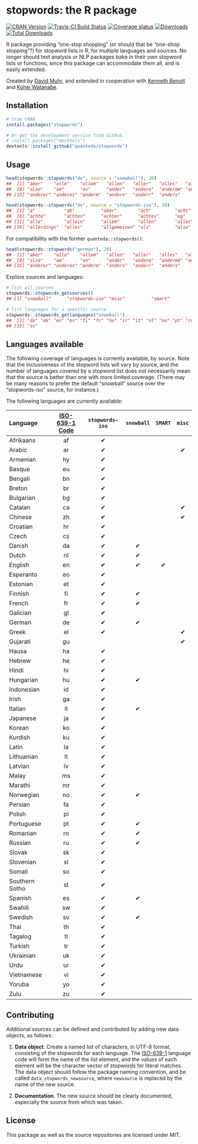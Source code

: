 
# stopwords: the R package

[![CRAN
Version](https://www.r-pkg.org/badges/version/stopwords)](https://CRAN.R-project.org/package=stopwords)
[![Travis-CI Build
Status](https://travis-ci.org/quanteda/stopwords.svg?branch=master)](https://travis-ci.org/quanteda/stopwords)
[![Coverage
status](https://codecov.io/gh/davnn/stopwords/branch/master/graph/badge.svg)](https://codecov.io/github/davnn/stopwords?branch=master)
[![Downloads](https://cranlogs.r-pkg.org/badges/stopwords)](https://CRAN.R-project.org/package=stopwords)
[![Total
Downloads](https://cranlogs.r-pkg.org/badges/grand-total/stopwords?color=orange)](https://CRAN.R-project.org/package=stopwords)

R package providing “one-stop shopping” (or should that be “one-shop
stopping”?) for stopword lists in R, for multiple languages and sources.
No longer should text analysis or NLP packages bake in their own
stopword lists or functions, since this package can accommodate them
all, and is easily extended.

Created by [David Muhr](https://github.com/davnn), and extended in
cooperation with [Kenneth Benoit](https://github.com/kbenoit) and [Kohei
Watanabe](https://github.com/koheiw).

## Installation

``` r
# from CRAN
install.packages("stopwords")

# Or get the development version from GitHub:
# install.packages("devtools")
devtools::install_github("quanteda/stopwords")
```

## Usage

``` r
head(stopwords::stopwords("de", source = "snowball"), 20)
##  [1] "aber"    "alle"    "allem"   "allen"   "aller"   "alles"   "als"    
##  [8] "also"    "am"      "an"      "ander"   "andere"  "anderem" "anderen"
## [15] "anderer" "anderes" "anderm"  "andern"  "anderr"  "anders"

head(stopwords::stopwords("de", source = "stopwords-iso"), 20)
##  [1] "a"           "ab"          "aber"        "ach"         "acht"       
##  [6] "achte"       "achten"      "achter"      "achtes"      "ag"         
## [11] "alle"        "allein"      "allem"       "allen"       "aller"      
## [16] "allerdings"  "alles"       "allgemeinen" "als"         "also"
```

For compatibility with the former `quanteda::stopwords()`:

``` r
head(stopwords::stopwords("german"), 20)
##  [1] "aber"    "alle"    "allem"   "allen"   "aller"   "alles"   "als"    
##  [8] "also"    "am"      "an"      "ander"   "andere"  "anderem" "anderen"
## [15] "anderer" "anderes" "anderm"  "andern"  "anderr"  "anders"
```

Explore sources and languages:

``` r
# list all sources
stopwords::stopwords_getsources()
## [1] "snowball"      "stopwords-iso" "misc"          "smart"

# list languages for a specific source
stopwords::stopwords_getlanguages("snowball")
##  [1] "da" "de" "en" "es" "fi" "fr" "hu" "ir" "it" "nl" "no" "pt" "ro" "ru"
## [15] "sv"
```

## Languages available

The following coverage of languages is currently available, by source.
Note that the inclusiveness of the stopword lists will vary by source,
and the number of languages covered by a stopword list does not
necessarily mean that the source is better than one with more limited
coverage. (There may be many reasons to prefer the default “snowball”
source over the “stopwords-iso” source, for instance.)

The following languages are currently
available:

| Language       | [ISO-639-1 Code](https://en.wikipedia.org/wiki/List_of_ISO_639-1_codes) | `stopwords-iso` | `snowball` | `SMART` | `misc` |
| :------------- | :---------------------------------------------------------------------: | :-------------: | :--------: | :-----: | :----: |
| Afrikaans      |                                   af                                    |        ✔        |            |         |        |
| Arabic         |                                   ar                                    |        ✔        |            |         |   ✔    |
| Armenian       |                                   hy                                    |        ✔        |            |         |        |
| Basque         |                                   eu                                    |        ✔        |            |         |        |
| Bengali        |                                   bn                                    |        ✔        |            |         |        |
| Breton         |                                   br                                    |        ✔        |            |         |        |
| Bulgarian      |                                   bg                                    |        ✔        |            |         |        |
| Catalan        |                                   ca                                    |        ✔        |            |         |   ✔    |
| Chinese        |                                   zh                                    |        ✔        |            |         |   ✔    |
| Croatian       |                                   hr                                    |        ✔        |            |         |        |
| Czech          |                                   cs                                    |        ✔        |            |         |        |
| Danish         |                                   da                                    |        ✔        |     ✔      |         |        |
| Dutch          |                                   nl                                    |        ✔        |     ✔      |         |        |
| English        |                                   en                                    |        ✔        |     ✔      |    ✔    |        |
| Esperanto      |                                   eo                                    |        ✔        |            |         |        |
| Estonian       |                                   et                                    |        ✔        |            |         |        |
| Finnish        |                                   fi                                    |        ✔        |     ✔      |         |        |
| French         |                                   fr                                    |        ✔        |     ✔      |         |        |
| Galician       |                                   gl                                    |        ✔        |            |         |        |
| German         |                                   de                                    |        ✔        |     ✔      |         |        |
| Greek          |                                   el                                    |        ✔        |            |         |   ✔    |
| Gujarati       |                                   gu                                    |                 |            |         |   ✔    |
| Hausa          |                                   ha                                    |        ✔        |            |         |        |
| Hebrew         |                                   he                                    |        ✔        |            |         |        |
| Hindi          |                                   hi                                    |        ✔        |            |         |        |
| Hungarian      |                                   hu                                    |        ✔        |     ✔      |         |        |
| Indonesian     |                                   id                                    |        ✔        |            |         |        |
| Irish          |                                   ga                                    |        ✔        |            |         |        |
| Italian        |                                   it                                    |        ✔        |     ✔      |         |        |
| Japanese       |                                   ja                                    |        ✔        |            |         |        |
| Korean         |                                   ko                                    |        ✔        |            |         |        |
| Kurdish        |                                   ku                                    |        ✔        |            |         |        |
| Latin          |                                   la                                    |        ✔        |            |         |        |
| Lithuanian     |                                   lt                                    |        ✔        |            |         |        |
| Latvian        |                                   lv                                    |        ✔        |            |         |        |
| Malay          |                                   ms                                    |        ✔        |            |         |        |
| Marathi        |                                   mr                                    |        ✔        |            |         |        |
| Norwegian      |                                   no                                    |        ✔        |     ✔      |         |        |
| Persian        |                                   fa                                    |        ✔        |            |         |        |
| Polish         |                                   pl                                    |        ✔        |            |         |        |
| Portuguese     |                                   pt                                    |        ✔        |     ✔      |         |        |
| Romanian       |                                   ro                                    |        ✔        |     ✔      |         |        |
| Russian        |                                   ru                                    |        ✔        |     ✔      |         |        |
| Slovak         |                                   sk                                    |        ✔        |            |         |        |
| Slovenian      |                                   sl                                    |        ✔        |            |         |        |
| Somali         |                                   so                                    |        ✔        |            |         |        |
| Southern Sotho |                                   st                                    |        ✔        |            |         |        |
| Spanish        |                                   es                                    |        ✔        |     ✔      |         |        |
| Swahili        |                                   sw                                    |        ✔        |            |         |        |
| Swedish        |                                   sv                                    |        ✔        |     ✔      |         |        |
| Thai           |                                   th                                    |        ✔        |            |         |        |
| Tagalog        |                                   tl                                    |        ✔        |            |         |        |
| Turkish        |                                   tr                                    |        ✔        |            |         |        |
| Ukrainian      |                                   uk                                    |        ✔        |            |         |        |
| Urdu           |                                   ur                                    |        ✔        |            |         |        |
| Vietnamese     |                                   vi                                    |        ✔        |            |         |        |
| Yoruba         |                                   yo                                    |        ✔        |            |         |        |
| Zulu           |                                   zu                                    |        ✔        |            |         |        |

## Contributing

Additional sources can be defined and contributed by adding new data
objects, as follows:

1.  **Data object**. Create a named list of characters, in UTF-8 format,
    consisting of the stopwords for each language. The
    [ISO-639-1](https://en.wikipedia.org/wiki/List_of_ISO_639-1_codes)
    language code will form the name of the list element, and the values
    of each element will be the character vector of stopwords for
    literal matches. The data object should follow the package naming
    convention, and be called `data_stopwords_newsource`, where
    `newsource` is replaced by the name of the new source.

2.  **Documentation**. The new source should be clearly documented,
    especially the source from which was taken.

## License

This package as well as the source repositories are licensed under MIT.
